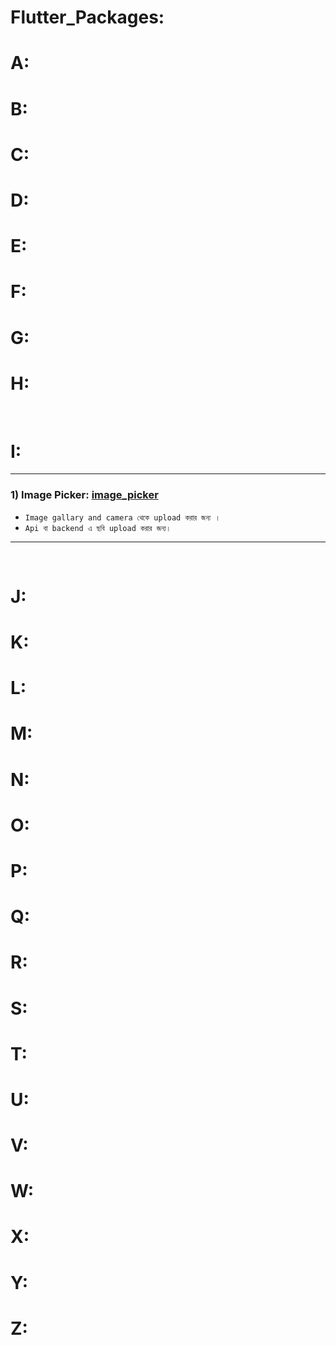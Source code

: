 
# Flutter_Packages:

# A:

# B:

# C:

# D:

# E:

# F:

# G:

# H:

<br>

# I:
---
### 1) **Image Picker:** [image_picker](https://github.com/yasin-arafat-05/Flutter_Packages/tree/main/imagepicker)

- `Image gallary and camera থেকে upload করার জন্য । `
- `Api বা backend এ ছবি upload করার জন্য। `

---
<br>

# J:

# K:

# L:

# M:

# N:

# O:

# P:

# Q:

# R:

# S:

# T:

# U:

# V:

# W:

# X:

# Y:

# Z: